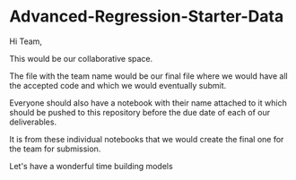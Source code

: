 # Advanced-Regression-Starter-Data

Hi Team,

This would be our collaborative space.

The file with the team name would be our final file where we would have all the accepted code and which we would eventually submit.

Everyone should also have a notebook with their name attached to it which should be pushed to this repository before the due date of each of our deliverables.

It is from these individual notebooks that we would create the final one for the team for submission.

Let's have a wonderful time building models
